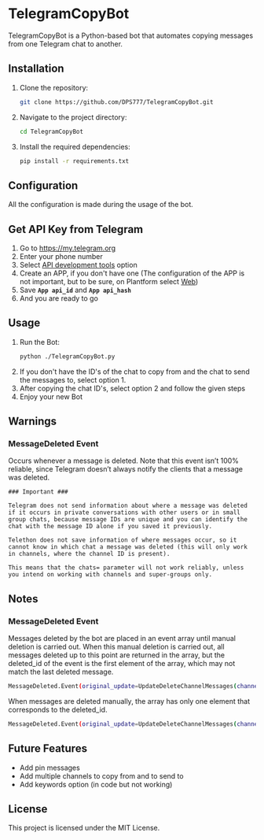 # TelegramCopyBot

TelegramCopyBot is a Python-based bot that automates copying messages from one Telegram chat to another.


## Installation

1. Clone the repository:
    ```sh
    git clone https://github.com/DPS777/TelegramCopyBot.git
    ```
2. Navigate to the project directory:
    ```sh
    cd TelegramCopyBot
    ```
3. Install the required dependencies:
    ```sh
    pip install -r requirements.txt
    ```

## Configuration

All the configuration is made during the usage of the bot.

## Get API Key from Telegram

1. Go to https://my.telegram.org
2. Enter your phone number
3. Select <ins>API development tools</ins> option
4. Create an APP, if you don't have one (The configuration of the APP is not important, but to be sure, on Plantform select <ins>Web</ins>)
5. Save **`App api_id`** and **`App api_hash`**
6. And you are ready to go

## Usage

1. Run the Bot:
    ```sh
    python ./TelegramCopyBot.py
    ```
2. If you don't have the ID's of the chat to copy from and the chat to send the messages to, select option 1.
3. After copying the chat ID's, select option 2 and follow the given steps
4. Enjoy your new Bot

## Warnings

### MessageDeleted Event
Occurs whenever a message is deleted. Note that this event isn’t 100% reliable, since Telegram doesn’t always notify the clients that a message was deleted.

    ### Important ###

    Telegram does not send information about where a message was deleted if it occurs in private conversations with other users or in small group chats, because message IDs are unique and you can identify the chat with the message ID alone if you saved it previously.

    Telethon does not save information of where messages occur, so it cannot know in which chat a message was deleted (this will only work in channels, where the channel ID is present).

    This means that the chats= parameter will not work reliably, unless you intend on working with channels and super-groups only.

## Notes

### MessageDeleted Event
Messages deleted by the bot are placed in an event array until manual deletion is carried out. When this manual deletion is carried out, all messages deleted up to this point are returned in the array, but the deleted_id of the event is the first element of the array, which may not match the last deleted message. 

```sh
MessageDeleted.Event(original_update=UpdateDeleteChannelMessages(channel_id=2173968782, messages=[1238, 1239, 1240], pts=1327, pts_count=0), deleted_id=1238, deleted_ids=[1238, 1239, 1240])
```

When messages are deleted manually, the array has only one element that corresponds to the deleted_id.

```sh
MessageDeleted.Event(original_update=UpdateDeleteChannelMessages(channel_id=2173968782, messages=[1249], pts=1348, pts_count=1), deleted_id=1249, deleted_ids=[1249])
```

## Future Features

- Add pin messages
- Add multiple channels to copy from and to send to
- Add keywords option (in code but not working)

## License

This project is licensed under the MIT License.